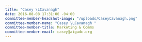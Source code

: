 ```yaml
---
title: "Casey \LCavanagh"
date: 2016-08-08 17:31:00 -04:00
committee-member-headshot-image: "/uploads/CaseyCavanagh.png"
committee-member-name: "Casey \LCavanagh "
committee-member-title: Marketing & Comms
committee-member-email: casey@aigadc.org
---
```


